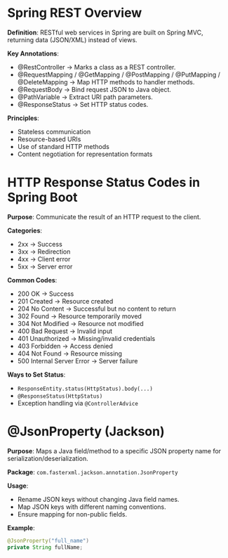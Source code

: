 # Spring REST Overview

**Definition**: RESTful web services in Spring are built on Spring MVC, returning data (JSON/XML) instead of views.

**Key Annotations**:
- @RestController → Marks a class as a REST controller.
- @RequestMapping / @GetMapping / @PostMapping / @PutMapping / @DeleteMapping → Map HTTP methods to handler methods.
- @RequestBody → Bind request JSON to Java object.
- @PathVariable → Extract URI path parameters.
- @ResponseStatus → Set HTTP status codes.

**Principles**:
- Stateless communication
- Resource-based URIs
- Use of standard HTTP methods
- Content negotiation for representation formats



# HTTP Response Status Codes in Spring Boot

**Purpose**: Communicate the result of an HTTP request to the client.

**Categories**:
- 2xx → Success
- 3xx → Redirection
- 4xx → Client error
- 5xx → Server error

**Common Codes**:
- 200 OK → Success
- 201 Created → Resource created
- 204 No Content → Successful but no content to return
- 302 Found → Resource temporarily moved
- 304 Not Modified → Resource not modified
- 400 Bad Request → Invalid input
- 401 Unauthorized → Missing/invalid credentials
- 403 Forbidden → Access denied
- 404 Not Found → Resource missing
- 500 Internal Server Error → Server failure

**Ways to Set Status**:
- `ResponseEntity.status(HttpStatus).body(...)`
- `@ResponseStatus(HttpStatus)`
- Exception handling via `@ControllerAdvice`


# @JsonProperty (Jackson)

**Purpose**: Maps a Java field/method to a specific JSON property name for serialization/deserialization.

**Package**: `com.fasterxml.jackson.annotation.JsonProperty`

**Usage**:
- Rename JSON keys without changing Java field names.
- Map JSON keys with different naming conventions.
- Ensure mapping for non-public fields.

**Example**:
```java
@JsonProperty("full_name")
private String fullName;
```